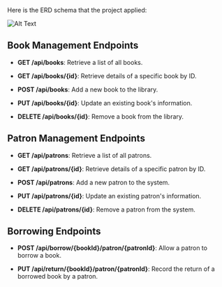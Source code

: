 Here is the ERD schema that the project applied:

![Alt Text](https://i.ibb.co/wz4mJqG/Screenshot-2024-04-25-231624.png)

## Book Management Endpoints

- **GET /api/books**: Retrieve a list of all books.

- **GET /api/books/{id}**: Retrieve details of a specific book by ID.

- **POST /api/books**: Add a new book to the library.

- **PUT /api/books/{id}**: Update an existing book's information.

- **DELETE /api/books/{id}**: Remove a book from the library.

## Patron Management Endpoints

- **GET /api/patrons**: Retrieve a list of all patrons.

- **GET /api/patrons/{id}**: Retrieve details of a specific patron by ID.

- **POST /api/patrons**: Add a new patron to the system.

- **PUT /api/patrons/{id}**: Update an existing patron's information.

- **DELETE /api/patrons/{id}**: Remove a patron from the system.

## Borrowing Endpoints

- **POST /api/borrow/{bookId}/patron/{patronId}**: Allow a patron to borrow a book.

- **PUT /api/return/{bookId}/patron/{patronId}**: Record the return of a borrowed book by a patron.
